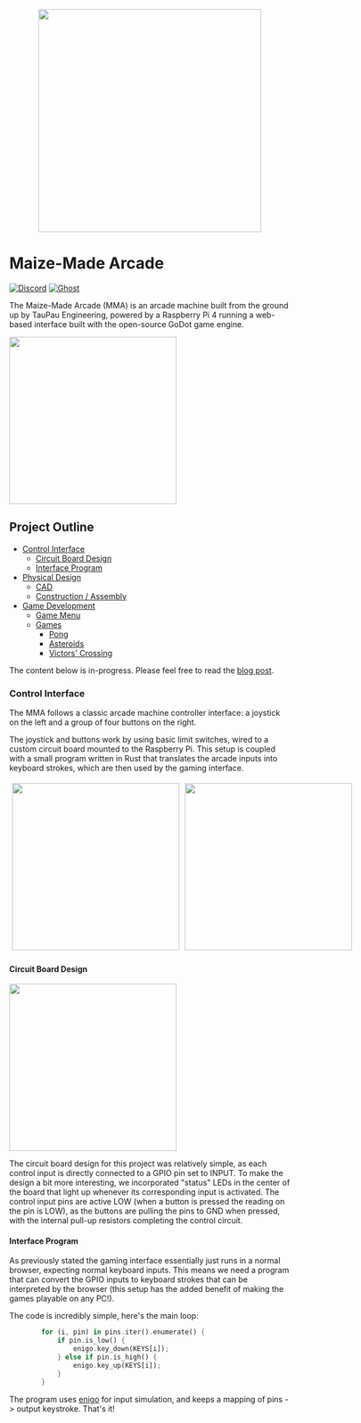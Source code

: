<div align="center">
  <img src="https://materials.tpeng.cc/proj/mma/title-logo.png" width="400" height="auto" />
</div>

# Maize-Made Arcade

[![Discord](https://img.shields.io/discord/1080338019309060116.svg?logo=discord&style=flat-square&color=219779&logoColor=white&label=‎ )](https://discord.gg/uvv5CFp65X)
[![Ghost](https://img.shields.io/static/v1?style=flat-square&message=Blog%20Posts&color=219779&logo=Ghost&logoColor=white&label=‎ )](https://logs.tpeng.cc/tag/maize-made-arcade)

The Maize-Made Arcade (MMA) is an arcade machine built from the ground up by TauPau Engineering, powered by a Raspberry Pi 4 running a web-based interface built with the open-source GoDot game engine.

<img src="https://materials.tpeng.cc/proj/mma/mma_real.jpg" width="300" height="auto" />

## Project Outline
- [Control Interface](#control-interface)
  - [Circuit Board Design](#circuit-board-design)
  - [Interface Program](#interface-program)
- [Physical Design]()
  - [CAD]()
  - [Construction / Assembly]()
- [Game Development]()
  - [Game Menu]()
  - [Games]()
    - [Pong]()
    - [Asteroids]()
    - [Victors' Crossing]()


The content below is in-progress. Please feel free to read the [blog post](https://logs.tpeng.cc/tag/maize-made-arcade).

### Control Interface
The MMA follows a classic arcade machine controller interface: a joystick on the left and a group of four buttons on the right. 

The joystick and buttons work by using basic limit switches, wired to a custom circuit board mounted to the Raspberry Pi. This setup is coupled with a small program written in Rust that translates the arcade inputs into keyboard strokes, which are then used by the gaming interface. 

<div style="display: flex;">
  <img style="flex: 50%; padding: 5px;" src="https://materials.tpeng.cc/proj/mma/control_wiring.jpg" width="300" height="auto" />
  <img style="flex: 50%; padding: 5px;" src="https://materials.tpeng.cc/proj/mma/pcb_real.jpg" width="300" height="auto" />
</div>

#### Circuit Board Design
<img src="https://materials.tpeng.cc/proj/mma/pcb-2d.jpg" width="300" height="auto" />

The circuit board design for this project was relatively simple, as each control input is directly connected to a GPIO pin set to INPUT. To make the design a bit more interesting, we incorporated "status" LEDs in the center of the board that light up whenever its corresponding input is activated. The control input pins are active LOW (when a button is pressed the reading on the pin is LOW), as the buttons are pulling the pins to GND when pressed, with the internal pull-up resistors completing the control circuit.

#### Interface Program
As previously stated the gaming interface essentially just runs in a normal browser, expecting normal keyboard inputs. This means we need a program that can convert the GPIO inputs to keyboard strokes that can be interpreted by the browser (this setup has the added benefit of making the games playable on any PC!).


The code is incredibly simple, here's the main loop:
```rust
        for (i, pin) in pins.iter().enumerate() {
            if pin.is_low() {
                enigo.key_down(KEYS[i]);
            } else if pin.is_high() {
                enigo.key_up(KEYS[i]);
            }
        }
```

The program uses [enigo](https://github.com/enigo-rs/enigo) for input simulation, and keeps a mapping of pins -> output keystroke. That's it!
